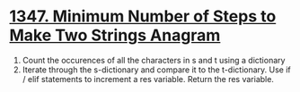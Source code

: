 # [1347. Minimum Number of Steps to Make Two Strings Anagram](https://leetcode.com/problems/minimum-number-of-steps-to-make-two-strings-anagram/description/?envType=daily-question&envId=2024-01-13)

1. Count the occurences of all the characters in s and t using a dictionary
2. Iterate through the s-dictionary and compare it to the t-dictionary. Use if / elif statements to increment a res variable. Return the res variable. 
